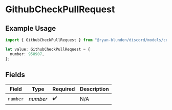 # GithubCheckPullRequest

## Example Usage

```typescript
import { GithubCheckPullRequest } from "@ryan-blunden/discord/models/components";

let value: GithubCheckPullRequest = {
  number: 958907,
};
```

## Fields

| Field              | Type               | Required           | Description        |
| ------------------ | ------------------ | ------------------ | ------------------ |
| `number`           | *number*           | :heavy_check_mark: | N/A                |